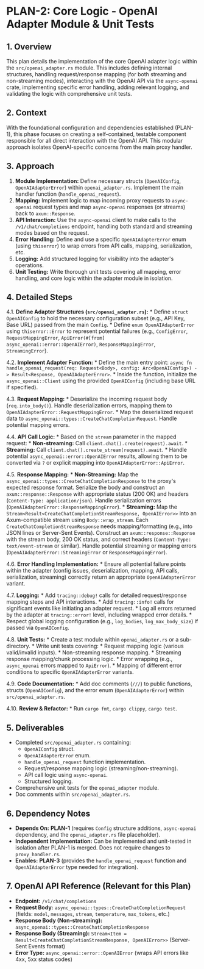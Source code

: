 # PLAN-2: Core Logic - OpenAI Adapter Module & Unit Tests

## 1. Overview

This plan details the implementation of the core OpenAI adapter logic within the `src/openai_adapter.rs` module. This includes defining internal structures, handling request/response mapping (for both streaming and non-streaming modes), interacting with the OpenAI API via the `async-openai` crate, implementing specific error handling, adding relevant logging, and validating the logic with comprehensive unit tests.

## 2. Context

With the foundational configuration and dependencies established (PLAN-1), this phase focuses on creating a self-contained, testable component responsible for all direct interaction with the OpenAI API. This modular approach isolates OpenAI-specific concerns from the main proxy handler.

## 3. Approach

1.  **Module Implementation:** Define necessary structs (`OpenAIConfig`, `OpenAIAdapterError`) within `openai_adapter.rs`. Implement the main handler function (`handle_openai_request`).
2.  **Mapping:** Implement logic to map incoming proxy requests to `async-openai` request types and map `async-openai` responses (or streams) back to `axum::Response`.
3.  **API Interaction:** Use the `async-openai` client to make calls to the `/v1/chat/completions` endpoint, handling both standard and streaming modes based on the request.
4.  **Error Handling:** Define and use a specific `OpenAIAdapterError` enum (using `thiserror`) to wrap errors from API calls, mapping, serialization, etc.
5.  **Logging:** Add structured logging for visibility into the adapter's operations.
6.  **Unit Testing:** Write thorough unit tests covering all mapping, error handling, and core logic within the adapter module in isolation.

## 4. Detailed Steps

4.1.  **Define Adapter Structures (`src/openai_adapter.rs`):**
    *   Define `struct OpenAIConfig` to hold the necessary configuration subset (e.g., API Key, Base URL) passed from the main `Config`.
    *   Define `enum OpenAIAdapterError` using `thiserror::Error` to represent potential failures (e.g., `ConfigError`, `RequestMappingError`, `ApiError(#[from] async_openai::error::OpenAIError)`, `ResponseMappingError`, `StreamingError`).

4.2.  **Implement Adapter Function:**
    *   Define the main entry point: `async fn handle_openai_request(req: Request<Body>, config: Arc<OpenAIConfig>) -> Result<Response, OpenAIAdapterError>`.
    *   Inside the function, initialize the `async_openai::Client` using the provided `OpenAIConfig` (including base URL if specified).

4.3.  **Request Mapping:**
    *   Deserialize the incoming request body (`req.into_body()`). Handle deserialization errors, mapping them to `OpenAIAdapterError::RequestMappingError`.
    *   Map the deserialized request data to `async_openai::types::CreateChatCompletionRequest`. Handle potential mapping errors.

4.4.  **API Call Logic:**
    *   Based on the `stream` parameter in the mapped request:
        *   **Non-streaming:** Call `client.chat().create(request).await`.
        *   **Streaming:** Call `client.chat().create_stream(request).await`.
    *   Handle potential `async_openai::error::OpenAIError` results, allowing them to be converted via `?` or explicit mapping into `OpenAIAdapterError::ApiError`.

4.5.  **Response Mapping:**
    *   **Non-Streaming:** Map the `async_openai::types::CreateChatCompletionResponse` to the proxy's expected response format. Serialize the body and construct an `axum::response::Response` with appropriate status (200 OK) and headers (`Content-Type: application/json`). Handle serialization errors (`OpenAIAdapterError::ResponseMappingError`).
    *   **Streaming:** Map the `Stream<Result<CreateChatCompletionStreamResponse, OpenAIError>>` into an Axum-compatible stream using `Body::wrap_stream`. Each `CreateChatCompletionStreamResponse` needs mapping/formatting (e.g., into JSON lines or Server-Sent Events). Construct an `axum::response::Response` with the stream body, 200 OK status, and correct headers (`Content-Type: text/event-stream` or similar). Handle potential streaming or mapping errors (`OpenAIAdapterError::StreamingError` or `ResponseMappingError`).

4.6.  **Error Handling Implementation:**
    *   Ensure all potential failure points within the adapter (config issues, deserialization, mapping, API calls, serialization, streaming) correctly return an appropriate `OpenAIAdapterError` variant.

4.7.  **Logging:**
    *   Add `tracing::debug!` calls for detailed request/response mapping steps and API interactions.
    *   Add `tracing::info!` calls for significant events like initiating an adapter request.
    *   Log all errors returned by the adapter at `tracing::error!` level, including wrapped error details.
    *   Respect global logging configuration (e.g., `log_bodies`, `log_max_body_size`) if passed via `OpenAIConfig`.

4.8.  **Unit Tests:**
    *   Create a test module within `openai_adapter.rs` or a sub-directory.
    *   Write unit tests covering:
        *   Request mapping logic (various valid/invalid inputs).
        *   Non-streaming response mapping.
        *   Streaming response mapping/chunk processing logic.
        *   Error wrapping (e.g., `async_openai` errors mapped to `ApiError`).
        *   Mapping of different error conditions to specific `OpenAIAdapterError` variants.

4.9.  **Code Documentation:**
    *   Add doc comments (`///`) to public functions, structs (`OpenAIConfig`), and the error enum (`OpenAIAdapterError`) within `src/openai_adapter.rs`.

4.10. **Review & Refactor:**
    *   Run `cargo fmt`, `cargo clippy`, `cargo test`.

## 5. Deliverables

*   Completed `src/openai_adapter.rs` containing:
    *   `OpenAIConfig` struct.
    *   `OpenAIAdapterError` enum.
    *   `handle_openai_request` function implementation.
    *   Request/response mapping logic (streaming/non-streaming).
    *   API call logic using `async-openai`.
    *   Structured logging.
*   Comprehensive unit tests for the `openai_adapter` module.
*   Doc comments within `src/openai_adapter.rs`.

## 6. Dependency Notes

*   **Depends On:** **PLAN-1** (requires `Config` structure additions, `async-openai` dependency, and the `openai_adapter.rs` file placeholder).
*   **Independent Implementation:** Can be implemented and unit-tested in isolation after PLAN-1 is merged. Does not require changes to `proxy_handler.rs`.
*   **Enables:** **PLAN-3** (provides the `handle_openai_request` function and `OpenAIAdapterError` type needed for integration).

## 7. OpenAI API Reference (Relevant for this Plan)

*   **Endpoint:** `/v1/chat/completions`
*   **Request Body:** `async_openai::types::CreateChatCompletionRequest` (fields: `model`, `messages`, `stream`, `temperature`, `max_tokens`, etc.)
*   **Response Body (Non-streaming):** `async_openai::types::CreateChatCompletionResponse`
*   **Response Body (Streaming):** `Stream<Item = Result<CreateChatCompletionStreamResponse, OpenAIError>>` (Server-Sent Events format)
*   **Error Type:** `async_openai::error::OpenAIError` (wraps API errors like 4xx, 5xx status codes)